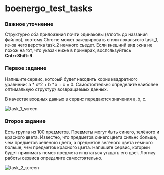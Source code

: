 # boenergo_test_tasks

### Важное уточнение
Структурно оба приложения почти одинаковы (вплоть до названия файлов), поэтому Chrome может закешировать стили локального task_1, из-за чего верстка task_2 немного съедет. Если внешний вид окна не похож на тот, что указан ниже в примерах, воспользуйтесь **Cntr+Shift+R**.

### Первое задание

Напишите сервис, который будет находить корни квадратного уравнения a * x^2 + b * x + c = 0. Самостоятельно определите наиболее оптимальную структуру возвращаемых данных.

В качестве входных данных в сервис передаются значения a, b, c.

![task_1_screen](https://user-images.githubusercontent.com/59067994/156049196-02c3772e-4b28-48f6-ac03-639a0f24e4be.png)


### Второе задание

Есть группа из 100 предметов. Предметы могут быть синего, зелёного и красного цвета. Известно, что предметов синего цвета сильно больше, чем предметов зелёного цвета, а предметов зелёного цвета немного больше, чем предметов красного цвета. Напишите сервис, который будет принимать номер предмета и пытаться угадать его цвет. Логику работы сервиса определите самостоятельно.

![task_2_screen](https://user-images.githubusercontent.com/59067994/156048350-10722075-4261-418d-b0b8-6e3c05db74e4.png)
